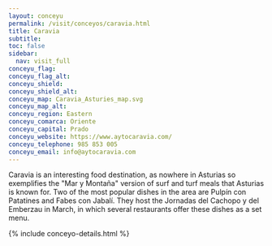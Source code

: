 ```yaml
---
layout: conceyu
permalink: /visit/conceyos/caravia.html
title: Caravia
subtitle: 
toc: false
sidebar:
  nav: visit_full
conceyu_flag:
conceyu_flag_alt:
conceyu_shield:
conceyu_shield_alt:
conceyu_map: Caravia_Asturies_map.svg
conceyu_map_alt:
conceyu_region: Eastern
conceyu_comarca: Oriente
conceyu_capital: Prado
conceyu_website: https://www.aytocaravia.com/
conceyu_telephone: 985 853 005
conceyu_email: info@aytocaravia.com
---
```


Caravia is an interesting food destination, as nowhere in Asturias so exemplifies the "Mar y Montaña" version of surf and turf meals that Asturias is known for. Two of the most popular dishes in the area are Pulpín con Patatines and Fabes con Jabalí. They host the Jornadas del Cachopo y del Emberzau in March, in which several restaurants offer these dishes as a set menu. 

{% include conceyo-details.html %}